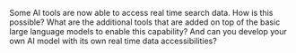 Some AI tools are now able to access real time search data. How is this possible? What are the additional tools that are added on top of the basic large language models to enable this capability? And can you develop your own AI model with its own real time data accessibilities? 